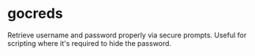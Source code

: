 # gocreds

Retrieve username and password properly via secure prompts. Useful for scripting where it's required to hide the password.